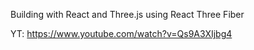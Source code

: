 Building with React and Three.js using React Three Fiber

YT: https://www.youtube.com/watch?v=Qs9A3XIjbg4
